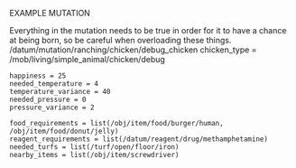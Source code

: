 
EXAMPLE MUTATION

Everything in the mutation needs to be true in order for it to have a chance at being born, so be careful when overloading these things.
/datum/mutation/ranching/chicken/debug_chicken
	chicken_type = /mob/living/simple_animal/chicken/debug

	happiness = 25
	needed_temperature = 4
	temperature_variance = 40
	needed_pressure = 0
	pressure_variance = 2

	food_requirements = list(/obj/item/food/burger/human, /obj/item/food/donut/jelly)
	reagent_requirements = list(/datum/reagent/drug/methamphetamine)
	needed_turfs = list(/turf/open/floor/iron)
	nearby_items = list(/obj/item/screwdriver)

